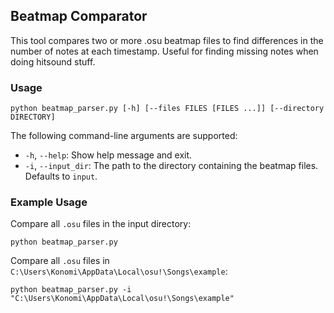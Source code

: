 ## Beatmap Comparator

This tool compares two or more .osu beatmap files to find differences in the number of notes at each timestamp. Useful for finding missing notes when doing hitsound stuff.

### Usage

	python beatmap_parser.py [-h] [--files FILES [FILES ...]] [--directory DIRECTORY]

The following command-line arguments are supported:

* `-h`, `--help`: Show help message and exit.
* `-i`, `--input_dir`: The path to the directory containing the beatmap files. Defaults to `input`.

### Example Usage

Compare all `.osu` files in the input directory:

	python beatmap_parser.py

Compare all `.osu` files in `C:\Users\Konomi\AppData\Local\osu!\Songs\example`:

	python beatmap_parser.py -i "C:\Users\Konomi\AppData\Local\osu!\Songs\example"